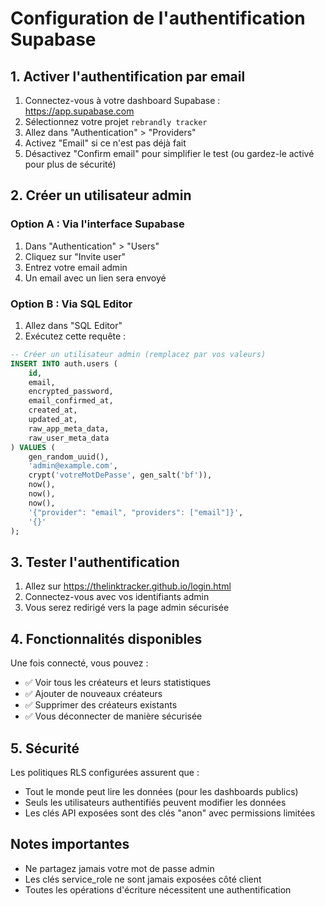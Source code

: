 # Configuration de l'authentification Supabase

## 1. Activer l'authentification par email

1. Connectez-vous à votre dashboard Supabase : https://app.supabase.com
2. Sélectionnez votre projet `rebrandly tracker`
3. Allez dans "Authentication" > "Providers"
4. Activez "Email" si ce n'est pas déjà fait
5. Désactivez "Confirm email" pour simplifier le test (ou gardez-le activé pour plus de sécurité)

## 2. Créer un utilisateur admin

### Option A : Via l'interface Supabase
1. Dans "Authentication" > "Users"
2. Cliquez sur "Invite user"
3. Entrez votre email admin
4. Un email avec un lien sera envoyé

### Option B : Via SQL Editor
1. Allez dans "SQL Editor"
2. Exécutez cette requête :

```sql
-- Créer un utilisateur admin (remplacez par vos valeurs)
INSERT INTO auth.users (
    id,
    email,
    encrypted_password,
    email_confirmed_at,
    created_at,
    updated_at,
    raw_app_meta_data,
    raw_user_meta_data
) VALUES (
    gen_random_uuid(),
    'admin@example.com',
    crypt('votreMotDePasse', gen_salt('bf')),
    now(),
    now(),
    now(),
    '{"provider": "email", "providers": ["email"]}',
    '{}'
);
```

## 3. Tester l'authentification

1. Allez sur https://thelinktracker.github.io/login.html
2. Connectez-vous avec vos identifiants admin
3. Vous serez redirigé vers la page admin sécurisée

## 4. Fonctionnalités disponibles

Une fois connecté, vous pouvez :
- ✅ Voir tous les créateurs et leurs statistiques
- ✅ Ajouter de nouveaux créateurs
- ✅ Supprimer des créateurs existants
- ✅ Vous déconnecter de manière sécurisée

## 5. Sécurité

Les politiques RLS configurées assurent que :
- Tout le monde peut lire les données (pour les dashboards publics)
- Seuls les utilisateurs authentifiés peuvent modifier les données
- Les clés API exposées sont des clés "anon" avec permissions limitées

## Notes importantes

- Ne partagez jamais votre mot de passe admin
- Les clés service_role ne sont jamais exposées côté client
- Toutes les opérations d'écriture nécessitent une authentification 